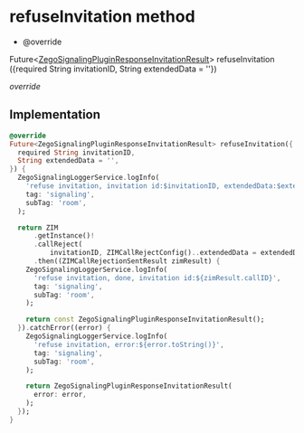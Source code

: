 


# refuseInvitation method







- @override

Future&lt;[ZegoSignalingPluginResponseInvitationResult](../../zego_uikit_prebuilt_live_audio_room/ZegoSignalingPluginResponseInvitationResult-class.md)> refuseInvitation
({required String invitationID, String extendedData = ''})

_<span class="feature">override</span>_






## Implementation

```dart
@override
Future<ZegoSignalingPluginResponseInvitationResult> refuseInvitation({
  required String invitationID,
  String extendedData = '',
}) {
  ZegoSignalingLoggerService.logInfo(
    'refuse invitation, invitation id:$invitationID, extendedData:$extendedData',
    tag: 'signaling',
    subTag: 'room',
  );

  return ZIM
      .getInstance()!
      .callReject(
          invitationID, ZIMCallRejectConfig()..extendedData = extendedData)
      .then((ZIMCallRejectionSentResult zimResult) {
    ZegoSignalingLoggerService.logInfo(
      'refuse invitation, done, invitation id:${zimResult.callID}',
      tag: 'signaling',
      subTag: 'room',
    );

    return const ZegoSignalingPluginResponseInvitationResult();
  }).catchError((error) {
    ZegoSignalingLoggerService.logInfo(
      'refuse invitation, error:${error.toString()}',
      tag: 'signaling',
      subTag: 'room',
    );

    return ZegoSignalingPluginResponseInvitationResult(
      error: error,
    );
  });
}
```







